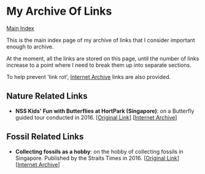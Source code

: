 # My Archive Of Links

[Main Index](../README.md)

This is the main index page of my archive of links that I consider important enough to archive.

At the moment, all the links are stored on this page, until the number of links increase to a point where I need to break them up into separate sections.

To help prevent 'link rot', [Internet Archive](https://archive.org/) links are also provided.

## Nature Related Links

- **NSS Kids' Fun with Butterflies at HortPark (Singapore)**: on a Butterfly guided tour conducted in 2016. [[Original Link](https://funwithnature.blogspot.com/2016/07/nss-kids-fun-with-butterflies-at.html)] [[Internet Archive](https://web.archive.org/web/20231121165400/https://funwithnature.blogspot.com/2016/07/nss-kids-fun-with-butterflies-at.html)]

## Fossil Related Links

- **Collecting fossils as a hobby**: on the hobby of collecting fossils in Singapore. Published by the Straits Times in 2016. [[Original Link](https://www.straitstimes.com/lifestyle/collecting-fossils-as-a-hobby)] [[Internet Archive](https://web.archive.org/web/20190223014217/https://www.straitstimes.com/lifestyle/collecting-fossils-as-a-hobby)]
